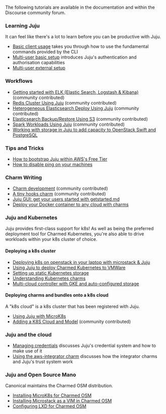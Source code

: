 The following tutorials are available in the documentation and within the Discourse community forum.

### Learning Juju

It can feel like there's a lot to learn before you can be productive with Juju.  

- [Basic client usage](/t/basic-client-usage-tutorial/1191) takes you through how to use the fundamental commands provided by the CLI
- [Multi-user basic setup](/t/multi-user-basic-setup-tutorial/1195) introduces Juju's authentication and authorisation capabilities
- [Multi-user external setup](/t/multi-user-external-setup-tutorial/1196)

### Workflows

- [Getting started with ELK (Elastic Search, Logstash & Kibana)](https://discourse.jujucharms.com/t/tutorial-getting-started-with-elk/1416) (community contributed)
- [Redis Cluster Using Juju](https://discourse.jujucharms.com/t/tutorial-redis-cluster-using-juju/1444) (community contributed)
- [Heterogeneous Elasticsearch Deploy Using Juju](https://discourse.jujucharms.com/t/tutorial-heterogeneous-elasticsearch-deploy-using-juju/1443) (community contributed)
- [Elasticsearch Backup/Restore Using S3]( https://discourse.jujucharms.com/t/tutorial-elasticsearch-backup-restore-using-s3/1457) (community contributed)
- [Spark Workloads Using Juju](https://discourse.jujucharms.com/t/tutorial-spark-workloads-using-juju-part-1/1393) (community contributed)
- [Working with storage in Juju to add capacity to OpenStack Swift and PostgreSQL](https://discourse.jujucharms.com/t/tutorial-working-with-storage-in-juju-to-add-capacity-to-openstack-swift-and-postgresql/1642)

### Tips and Tricks

- [How to bootstrap Juju within AWS's Free Tier](https://discourse.jujucharms.com/t/tutorial-how-to-bootstrap-juju-on-awss-free-tier/1507)
- [How to disable ping on your machines](https://discourse.jujucharms.com/t/tutorial-disable-ping-on-your-machines/1502)



### Charm Writing

- [Charm development](https://discourse.jujucharms.com/t/tutorial-charm-development-beginner-part-1/377)  (community contributed)
- [A tiny hooks charm](https://discourse.jujucharms.com/t/tutorial-a-tiny-hooks-charm/1315)  (community contributed)
- [Juju GUI: get your users started with getstarted.md](https://discourse.jujucharms.com/t/juju-gui-get-your-users-started-with-getstarted-md/292)
- [Deploy your Docker container to any cloud with charms ](/t/deploy-your-docker-container-to-any-cloud-with-charms/1135)


### Juju and Kubernetes

Juju provides first-class support for k8s! As well as being the preferred deployment tool for Charmed Kubernetes, you're also able to drive workloads within your k8s cluster of choice.


#### Deploying a k8s cluster

- [Deploying k8s on openstack in your laptop with microstack & Juju](https://discourse.jujucharms.com/t/tutorial-deploying-k8s-on-openstack-in-your-laptop-with-microstack-juju/1439)
- [Using Juju to deploy Charmed Kubernetes to VMWare](https://discourse.jujucharms.com/t/tutorial-using-juju-on-charmed-kubernetes-on-vmware/1376)
- [Setting up static Kubernetes storage](/t/setting-up-static-kubernetes-storage-tutorial/1193)
- [Understanding Kubernetes charms](/t/understanding-kubernetes-charms-tutorial/1263)
- [Multi-cloud controller with GKE and auto-configured storage](/t/tutorial-multi-cloud-controller-with-gke-and-auto-configured-storage/1465)

#### Deploying charms and bundles onto a k8s cloud

A "k8s cloud" is a k8s cluster that has been registered with Juju.

- [Using Juju with MicroK8s](/t/using-juju-with-microk8s-tutorial/1194)
- [Adding a K8S Cloud and Model](https://discourse.jujucharms.com/t/tutorial-2-6-2-example-adding-a-k8s-cloud-and-model/1484) (community contributed)


### Juju and the cloud

- [Managing credentials](/t/tutorial-managing-credentials/1289) discusses Juju's credential system and how to make use of it 
- [Using the aws-integrator charm](/t/using-the-aws-integrator-charm-tutorial/1192) discusses how the integrator charms and Juju's trust system work


### Juju and Open Source Mano

Canonical maintains the Charmed OSM distribution.

- [Installing MicroK8s for Charmed OSM](https://discourse.jujucharms.com/t/installing-microk8s-for-charmed-osm/1897)
- [Installing Microstack as a VIM in Charmed OSM](https://discourse.jujucharms.com/t/installing-microstack-as-a-vim-in-charmed-osm/1921)
- [Configuring LXD for Charmed OSM](https://discourse.jujucharms.com/t/configuring-lxd-for-charmed-osm/1920)
